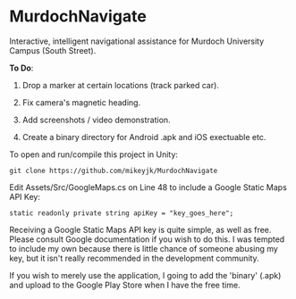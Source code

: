MurdochNavigate
===============

Interactive, intelligent navigational assistance for Murdoch University Campus (South Street).

**To Do**:

1) Drop a marker at certain locations (track parked car).

2) Fix camera's magnetic heading.

3) Add screenshots / video demonstration.

4) Create a binary directory for Android .apk and iOS exectuable etc.

To open and run/compile this project in Unity:

    git clone https://github.com/mikeyjk/MurdochNavigate

Edit Assets/Src/GoogleMaps.cs on Line 48 to include a Google Static Maps API Key:

    static readonly private string apiKey = "key_goes_here";

Receiving a Google Static Maps API key is quite simple, as well as free. Please consult Google documentation if you wish to do this. I was tempted to include my own because there is little chance of someone abusing my key, but it isn't really recommended in the development community.

If you wish to merely use the application, I going to add the 'binary' (.apk) and upload to the Google Play Store when I have the free time.
